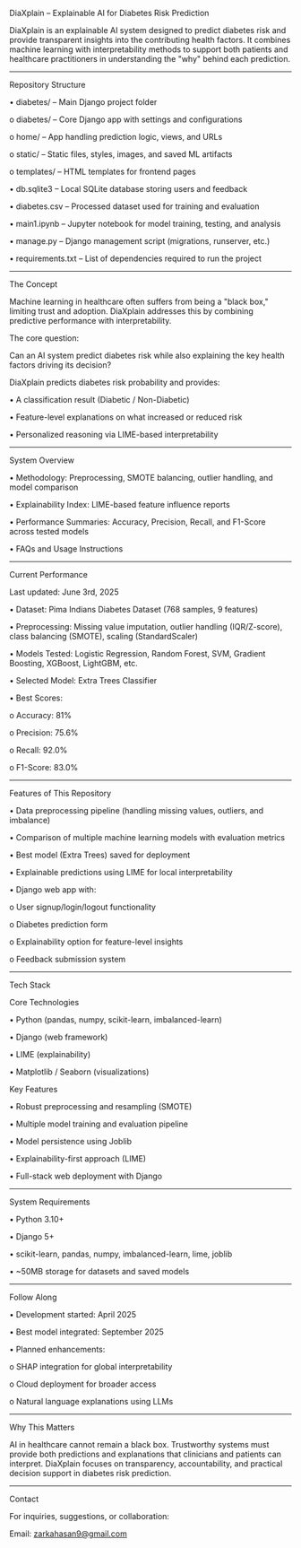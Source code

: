 DiaXplain – Explainable AI for Diabetes Risk Prediction

DiaXplain is an explainable AI system designed to predict diabetes risk and provide transparent insights into the contributing health factors. It combines machine learning with interpretability methods to support both patients and healthcare practitioners in understanding the "why" behind each prediction.
________________________________________
Repository Structure

•	diabetes/ – Main Django project folder

   o	diabetes/ – Core Django app with settings and configurations
 
   o	home/ – App handling prediction logic, views, and URLs
 
   o	static/ – Static files, styles, images, and saved ML artifacts
 
   o	templates/ – HTML templates for frontend pages

•	db.sqlite3 – Local SQLite database storing users and feedback

•	diabetes.csv – Processed dataset used for training and evaluation

•	main1.ipynb – Jupyter notebook for model training, testing, and analysis

•	manage.py – Django management script (migrations, runserver, etc.)

•	requirements.txt – List of dependencies required to run the project

____________________________________________________________________________________

The Concept

Machine learning in healthcare often suffers from being a "black box," limiting trust and adoption. DiaXplain addresses this by combining predictive performance with interpretability.

The core question:

Can an AI system predict diabetes risk while also explaining the key health factors driving its decision?

DiaXplain predicts diabetes risk probability and provides:

•	A classification result (Diabetic / Non-Diabetic)

•	Feature-level explanations on what increased or reduced risk

•	Personalized reasoning via LIME-based interpretability
________________________________________

System Overview

•	Methodology: Preprocessing, SMOTE balancing, outlier handling, and model comparison

•	Explainability Index: LIME-based feature influence reports

•	Performance Summaries: Accuracy, Precision, Recall, and F1-Score across tested models

•	FAQs and Usage Instructions
________________________________________

Current Performance

Last updated: June 3rd, 2025

•	Dataset: Pima Indians Diabetes Dataset (768 samples, 9 features)

•	Preprocessing: Missing value imputation, outlier handling (IQR/Z-score), class balancing (SMOTE), scaling (StandardScaler)

•	Models Tested: Logistic Regression, Random Forest, SVM, Gradient Boosting, XGBoost, LightGBM, etc.

•	Selected Model: Extra Trees Classifier

•	Best Scores:

  o	Accuracy: 81%

  o	Precision: 75.6%

  o	Recall: 92.0%

  o	F1-Score: 83.0%
________________________________________

Features of This Repository

•	Data preprocessing pipeline (handling missing values, outliers, and imbalance)

•	Comparison of multiple machine learning models with evaluation metrics

•	Best model (Extra Trees) saved for deployment

•	Explainable predictions using LIME for local interpretability

•	Django web app with:

  o	User signup/login/logout functionality

  o	Diabetes prediction form

  o	Explainability option for feature-level insights

  o	Feedback submission system
________________________________________

Tech Stack

Core Technologies

•	Python (pandas, numpy, scikit-learn, imbalanced-learn)

•	Django (web framework)

•	LIME (explainability)

•	Matplotlib / Seaborn (visualizations)

Key Features

•	Robust preprocessing and resampling (SMOTE)

•	Multiple model training and evaluation pipeline

•	Model persistence using Joblib

•	Explainability-first approach (LIME)

•	Full-stack web deployment with Django
________________________________________

System Requirements

•	Python 3.10+

•	Django 5+

•	scikit-learn, pandas, numpy, imbalanced-learn, lime, joblib

•	~50MB storage for datasets and saved models
________________________________________

Follow Along

•	Development started: April 2025

•	Best model integrated: September 2025

•	Planned enhancements:

  o	SHAP integration for global interpretability

  o	Cloud deployment for broader access

  o	Natural language explanations using LLMs
________________________________________

Why This Matters

AI in healthcare cannot remain a black box. Trustworthy systems must provide both predictions and explanations that clinicians and patients can interpret. DiaXplain focuses on transparency, accountability, and practical decision support in diabetes risk prediction.
________________________________________

Contact

For inquiries, suggestions, or collaboration:

Email: zarkahasan9@gmail.com
